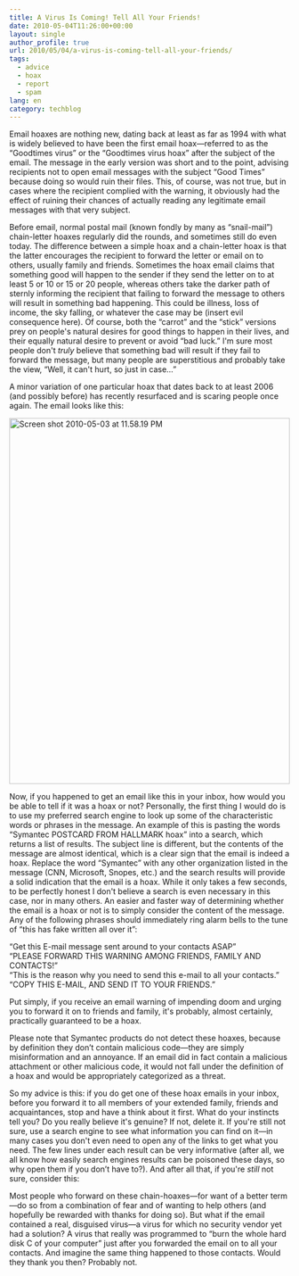 ```yaml
---
title: A Virus Is Coming! Tell All Your Friends!
date: 2010-05-04T11:26:00+00:00
layout: single
author_profile: true
url: 2010/05/04/a-virus-is-coming-tell-all-your-friends/
tags:
  - advice
  - hoax
  - report
  - spam
lang: en
category: techblog
---
```

Email hoaxes are nothing new, dating back at least as far as 1994 with what is widely believed to have been the first email hoax—referred to as the “Goodtimes virus” or the “Goodtimes virus hoax” after the subject of the email. The message in the early version was short and to the point, advising recipients not to open email messages with the subject “Good Times” because doing so would ruin their files. This, of course, was not true, but in cases where the recipient complied with the warning, it obviously had the effect of ruining their chances of actually reading any legitimate email messages with that very subject. 

Before email, normal postal mail (known fondly by many as “snail-mail”) chain-letter hoaxes regularly did the rounds, and sometimes still do even today. The difference between a simple hoax and a chain-letter hoax is that the latter encourages the recipient to forward the letter or email on to others, usually family and friends. Sometimes the hoax email claims that something good will happen to the sender if they send the letter on to at least 5 or 10 or 15 or 20 people, whereas others take the darker path of sternly informing the recipient that failing to forward the message to others will result in something bad happening. This could be illness, loss of income, the sky falling, or whatever the case may be (insert evil consequence here). Of course, both the “carrot” and the “stick” versions prey on people's natural desires for good things to happen in their lives, and their equally natural desire to prevent or avoid “bad luck.” I'm sure most people don't _truly_ believe that something bad will result if they fail to forward the message, but many people are superstitious and probably take the view, “Well, it can't hurt, so just in case…” 

A minor variation of one particular hoax that dates back to at least 2006 (and possibly before) has recently resurfaced and is scaring people once again. The email looks like this: 

[<img title="Screen shot 2010-05-03 at 11.58.19 PM" border="0" alt="Screen shot 2010-05-03 at 11.58.19 PM" src="http://lh4.ggpht.com/_vaUVXcmC3OI/S9_9ZAwMBbI/AAAAAAAACEg/-lEpIXSioGI/Screen%20shot%202010-05-03%20at%2011.58.19%20PM_thumb%5B3%5D.png?imgmax=800" width="504" height="656" />](http://lh6.ggpht.com/_vaUVXcmC3OI/S9_9VMI-LCI/AAAAAAAACEc/XybO3qcFjxU/s1600-h/Screen%20shot%202010-05-03%20at%2011.58.19%20PM%5B5%5D.png) 

Now, if you happened to get an email like this in your inbox, how would you be able to tell if it was a hoax or not? Personally, the first thing I would do is to use my preferred search engine to look up some of the characteristic words or phrases in the message. An example of this is pasting the words “Symantec POSTCARD FROM HALLMARK hoax” into a search, which returns a list of results. The subject line is different, but the contents of the message are almost identical, which is a clear sign that the email is indeed a hoax. Replace the word “Symantec” with any other organization listed in the message (CNN, Microsoft, Snopes, etc.) and the search results will provide a solid indication that the email is a hoax. While it only takes a few seconds, to be perfectly honest I don't believe a search is even necessary in this case, nor in many others. An easier and faster way of determining whether the email is a hoax or not is to simply consider the content of the message. Any of the following phrases should immediately ring alarm bells to the tune of “this has fake written all over it”: 

“Get this E-mail message sent around to your contacts ASAP”  
“PLEASE FORWARD THIS WARNING AMONG FRIENDS, FAMILY AND CONTACTS!”  
“This is the reason why you need to send this e-mail to all your contacts.”  
“COPY THIS E-MAIL, AND SEND IT TO YOUR FRIENDS.” 

Put simply, if you receive an email warning of impending doom and urging you to forward it on to friends and family, it's probably, almost certainly, practically guaranteed to be a hoax. 

Please note that Symantec products do not detect these hoaxes, because by definition they don’t contain malicious code—they are simply misinformation and an annoyance. If an email did in fact contain a malicious attachment or other malicious code, it would not fall under the definition of a hoax and would be appropriately categorized as a threat. 

So my advice is this: if you do get one of these hoax emails in your inbox, before you forward it to all members of your extended family, friends and acquaintances, stop and have a think about it first. What do your instincts tell you? Do you really believe it's genuine? If not, delete it. If you're still not sure, use a search engine to see what information you can find on it—in many cases you don't even need to open any of the links to get what you need. The few lines under each result can be very informative (after all, we all know how easily search engines results can be poisoned these days, so why open them if you don’t have to?). And after all that, if you're _still_ not sure, consider this: 

Most people who forward on these chain-hoaxes—for want of a better term—do so from a combination of fear and of wanting to help others (and hopefully be rewarded with thanks for doing so). But what if the email contained a real, disguised virus—a virus for which no security vendor yet had a solution? A virus that really was programmed to “burn the whole hard disk C of your computer” just after you forwarded the email on to all your contacts. And imagine the same thing happened to those contacts. Would they thank you then? Probably not.